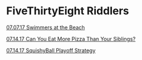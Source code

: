 # FiveThirtyEight Riddlers

[07.07.17 Swimmers at the Beach](http://nbviewer.jupyter.org/github/chrisketelsen/riddlers/blob/master/July7_2017RiddlerExpress.ipynb?refresh=True)

[07.14.17 Can You Eat More Pizza Than Your Siblings?](http://nbviewer.jupyter.org/github/chrisketelsen/riddlers/blob/master/July14_2017RiddlerExpress.ipynb?refresh=True)

[07.14.17 SquishyBall Playoff Strategy](http://nbviewer.jupyter.org/github/chrisketelsen/riddlers/blob/master/July14_2017RiddlerClassic.ipynb?refresh=True)


